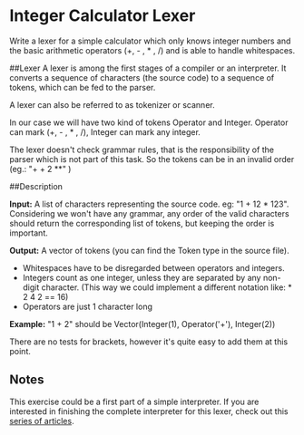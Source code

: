 # Integer Calculator Lexer

Write a lexer for a simple calculator which only knows integer numbers and the basic arithmetic operators (+, - , * , /) 
and is able to handle whitespaces.

##Lexer
A lexer is among the first stages of a compiler or an interpreter.
It converts a sequence of characters (the source code) to a sequence of tokens,
 which can be fed to the parser.
 
A lexer can also be referred to as tokenizer or scanner.

In our case we will have two kind of tokens Operator and Integer.
Operator can mark (+, - , * , /), Integer can mark any integer. 
 
The lexer doesn't check grammar rules, that is the responsibility of the parser which is not part of this task.
So the tokens can be in an invalid order (eg.: "+ + 2 **" )


##Description

**Input:** A list of characters representing the source code.
eg: "1 + 12 * 123". Considering we won't have any grammar,
any order of the valid characters should return the corresponding list of tokens, but keeping the order is important.

**Output:** A vector of tokens (you can find the Token type in the source file).
* Whitespaces have to be disregarded between operators and integers.
* Integers count as one integer, unless they are separated by any non-digit character. 
(This way we could implement a different notation like: * 2 4 2 == 16)
* Operators are just 1 character long

**Example:** "1 + 2" should be Vector(Integer(1), Operator('+'), Integer(2))

There are no tests for brackets, however it's quite easy to add them at this point.

## Notes
This exercise could be a first part of a simple interpreter.
If you are interested in finishing the complete interpreter for this lexer,
check out this [series of articles](https://ruslanspivak.com/lsbasi-part1/).

